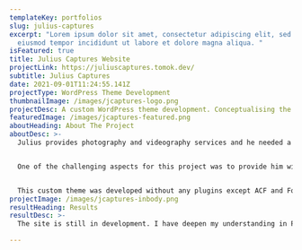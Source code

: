 ```yaml
---
templateKey: portfolios
slug: julius-captures
excerpt: "Lorem ipsum dolor sit amet, consectetur adipiscing elit, sed do
  eiusmod tempor incididunt ut labore et dolore magna aliqua. "
isFeatured: true
title: Julius Captures Website
projectLink: https://juliuscaptures.tomok.dev/
subtitle: Julius Captures
date: 2021-09-01T11:24:55.141Z
projectType: WordPress Theme Development
thumbnailImage: /images/jcaptures-logo.png
projectDesc: A custom WordPress theme development. Conceptualising the design and developing website were completed by myself.
featuredImage: /images/jcaptures-featured.png
aboutHeading: About The Project
aboutDesc: >-
  Julius provides photography and videography services and he needed a website where he can showcase his portfolio for his clients. Since he would like to maintain the website contents by himself, WordPress was selected as the CMS. 


  One of the challenging aspects for this project was to provide him with 4 different design options for the portfolio category pages. This was achieved by setting options field with ACF in the backend and writing logic conditions for it in PHP.


  This custom theme was developed without any plugins except ACF and Formidable forms.
projectImage: /images/jcaptures-inbody.png
resultHeading: Results
resultDesc: >-
  The site is still in development. I have deepen my understanding in PHP, SCSS, jQuery

---
```

